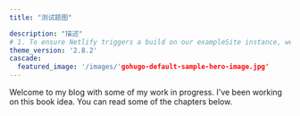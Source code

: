 ```yaml
---
title: "测试题图"

description: "描述"
# 1. To ensure Netlify triggers a build on our exampleSite instance, we need to change a file in the exampleSite directory.
theme_version: '2.8.2'
cascade:
  featured_image: '/images/'gohugo-default-sample-hero-image.jpg'
---
```

Welcome to my blog with some of my work in progress. I've been working on this book idea. You can read some of the chapters below.